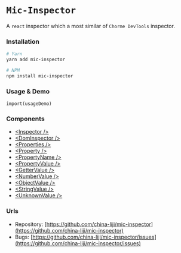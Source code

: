 # `Mic-Inspector`
A `react` inspector which a most similar of `Chorme DevTools` inspector.

### Installation
```bash
# Yarn
yarn add mic-inspector

# NPM
npm install mic-inspector
```

### Usage & Demo
```demo
import(usageDemo)
```

### Components
* [&lt;Inspector /&gt;](#/mic/mic-inspector/inspector)
* [&lt;DomInspector /&gt;](#/mic/mic-inspector/dom-inspector)
* [&lt;Properties /&gt;](#/mic/mic-inspector/properties)
* [&lt;Property /&gt;](#/mic/mic-inspector/property)
* [&lt;PropertyName /&gt;](#/mic/mic-inspector/property-name)
* [&lt;PropertyValue /&gt;](#/mic/mic-inspector/property-value)
* [&lt;GetterValue /&gt;](#/mic/mic-inspector/getter-value)
* [&lt;NumberValue /&gt;](#/mic/mic-inspector/number-value)
* [&lt;ObjectValue /&gt;](#/mic/mic-inspector/object-value)
* [&lt;StringValue /&gt;](#/mic/mic-inspector/string-value)
* [&lt;UnknownValue /&gt;](#/mic/mic-inspector/unknown-value)

### Urls
* Repository: [https://github.com/china-liji/mic-inspector](https://github.com/china-liji/mic-inspector)
* Bugs: [https://github.com/china-liji/mic-inspector/issues](https://github.com/china-liji/mic-inspector/issues)